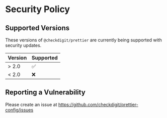 # Security Policy

## Supported Versions

These versions of `@checkdigit/prettier` are currently being supported with security updates.

| Version | Supported          |
| ------- | ------------------ |
| > 2.0   | :white_check_mark: |
| < 2.0   | :x:                |

## Reporting a Vulnerability

Please create an issue at https://github.com/checkdigit/prettier-config/issues
